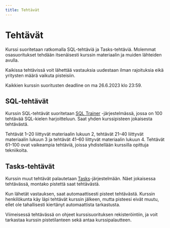 ```yaml
---
title: Tehtävät
---
```


# Tehtävät

Kurssi suoritetaan ratkomalla SQL-tehtäviä ja Tasks-tehtäviä. Molemmat osasuoritukset tehdään itsenäisesti kurssin materiaalin ja muiden lähteiden avulla.

Kaikissa tehtävissä voit lähettää vastauksia uudestaan ilman rajoituksia eikä yritysten määrä vaikuta pisteisiin.

Kaikkien kurssin suoritusten deadline on ma 26.6.2023 klo 23:59.

## SQL-tehtävät

Kurssin SQL-tehtävät suoritetaan [SQL Trainer](https://sqltrainer.withmooc.fi/) -järjestelmässä, jossa on 100 tehtävää SQL-kielen harjoitteluun. Saat yhden kurssipisteen jokaisesta tehtävästä.

Tehtävät 1–20 liittyvät materiaalin lukuun 2, tehtävät 21–40 liittyvät materiaalin lukuun 3 ja tehtävät 41–60 liittyvät materiaalin lukuun 4. Tehtävät 61–100 ovat vaikeampia tehtäviä, joissa yhdistellään kurssilla opittuja tekniikoita.

## Tasks-tehtävät

Kurssin muut tehtävät palautetaan [Tasks](https://tasks.withmooc.fi/tikape-kesa-2023)-järjestelmään. Näet jokaisessa tehtävässä, montako pistettä saat tehtävästä.

Kun lähetät vastauksen, saat automaattisesti pisteet tehtävästä. Kurssin henkilökunta käy läpi tehtävät kurssin jälkeen, mutta pisteesi eivät muutu, ellet ole tahallisesti kiertänyt automaattista tarkastusta.

Viimeisessä tehtävässä on ohjeet kurssisuorituksen rekisteröintiin, ja voit tarkastaa kurssin pistetilanteen sekä antaa kurssipalautteen.
